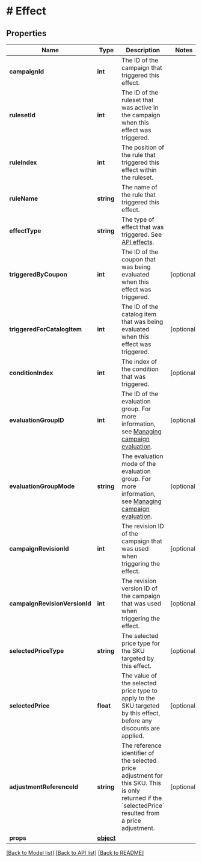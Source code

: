 # # Effect

## Properties

Name | Type | Description | Notes
------------ | ------------- | ------------- | -------------
**campaignId** | **int** | The ID of the campaign that triggered this effect. | 
**rulesetId** | **int** | The ID of the ruleset that was active in the campaign when this effect was triggered. | 
**ruleIndex** | **int** | The position of the rule that triggered this effect within the ruleset. | 
**ruleName** | **string** | The name of the rule that triggered this effect. | 
**effectType** | **string** | The type of effect that was triggered. See [API effects](https://docs.talon.one/docs/dev/integration-api/api-effects). | 
**triggeredByCoupon** | **int** | The ID of the coupon that was being evaluated when this effect was triggered. | [optional] 
**triggeredForCatalogItem** | **int** | The ID of the catalog item that was being evaluated when this effect was triggered. | [optional] 
**conditionIndex** | **int** | The index of the condition that was triggered. | [optional] 
**evaluationGroupID** | **int** | The ID of the evaluation group. For more information, see [Managing campaign evaluation](https://docs.talon.one/docs/product/applications/managing-campaign-evaluation). | [optional] 
**evaluationGroupMode** | **string** | The evaluation mode of the evaluation group. For more information, see [Managing campaign evaluation](https://docs.talon.one/docs/product/applications/managing-campaign-evaluation). | [optional] 
**campaignRevisionId** | **int** | The revision ID of the campaign that was used when triggering the effect. | [optional] 
**campaignRevisionVersionId** | **int** | The revision version ID of the campaign that was used when triggering the effect. | [optional] 
**selectedPriceType** | **string** | The selected price type for the SKU targeted by this effect. | [optional] 
**selectedPrice** | **float** | The value of the selected price type to apply to the SKU targeted by this effect, before any discounts are applied. | [optional] 
**adjustmentReferenceId** | **string** | The reference identifier of the selected price adjustment for this SKU. This is only returned if the &#x60;selectedPrice&#x60; resulted from a price adjustment. | [optional] 
**props** | [**object**](.md) |  | 

[[Back to Model list]](../../README.md#documentation-for-models) [[Back to API list]](../../README.md#documentation-for-api-endpoints) [[Back to README]](../../README.md)


